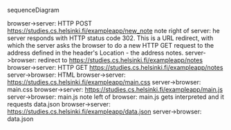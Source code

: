 sequenceDiagram

browser->server: HTTP POST https://studies.cs.helsinki.fi/exampleapp/new_note
note right of server: he server responds with HTTP status code 302. This is a URL redirect, with which the server asks the browser to do a new HTTP GET request to the address defined in the header's Location - the address notes.
server->browser: redirect to https://studies.cs.helsinki.fi/exampleapp/notes
browser->server: HTTP GET https://studies.cs.helsinki.fi/exampleapp/notes
server->browser: HTML
browser->server: https://studies.cs.helsinki.fi/exampleapp/main.css
server->browser: main.css
browser->server: https://studies.cs.helsinki.fi/exampleapp/main.js
server->browser: main.js
note left of browser: main.js gets interpreted and it requests data.json
browser->server: https://studies.cs.helsinki.fi/exampleapp/data.json
server->browser: data.json
